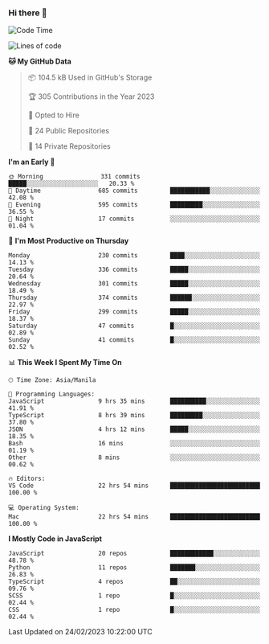 ### Hi there 👋

<!--START_SECTION:waka-->
![Code Time](http://img.shields.io/badge/Code%20Time-106%20hrs%2041%20mins-blue)

![Lines of code](https://img.shields.io/badge/From%20Hello%20World%20I%27ve%20Written-8.2%20million%20lines%20of%20code-blue)

**🐱 My GitHub Data** 

> 📦 104.5 kB Used in GitHub's Storage 
 > 
> 🏆 305 Contributions in the Year 2023
 > 
> 💼 Opted to Hire
 > 
> 📜 24 Public Repositories 
 > 
> 🔑 14 Private Repositories 
 > 
**I'm an Early 🐤** 

```text
🌞 Morning                331 commits         █████░░░░░░░░░░░░░░░░░░░░   20.33 % 
🌆 Daytime                685 commits         ███████████░░░░░░░░░░░░░░   42.08 % 
🌃 Evening                595 commits         █████████░░░░░░░░░░░░░░░░   36.55 % 
🌙 Night                  17 commits          ░░░░░░░░░░░░░░░░░░░░░░░░░   01.04 % 
```
📅 **I'm Most Productive on Thursday** 

```text
Monday                   230 commits         ████░░░░░░░░░░░░░░░░░░░░░   14.13 % 
Tuesday                  336 commits         █████░░░░░░░░░░░░░░░░░░░░   20.64 % 
Wednesday                301 commits         █████░░░░░░░░░░░░░░░░░░░░   18.49 % 
Thursday                 374 commits         ██████░░░░░░░░░░░░░░░░░░░   22.97 % 
Friday                   299 commits         █████░░░░░░░░░░░░░░░░░░░░   18.37 % 
Saturday                 47 commits          █░░░░░░░░░░░░░░░░░░░░░░░░   02.89 % 
Sunday                   41 commits          █░░░░░░░░░░░░░░░░░░░░░░░░   02.52 % 
```


📊 **This Week I Spent My Time On** 

```text
🕑︎ Time Zone: Asia/Manila

💬 Programming Languages: 
JavaScript               9 hrs 35 mins       ██████████░░░░░░░░░░░░░░░   41.91 % 
TypeScript               8 hrs 39 mins       █████████░░░░░░░░░░░░░░░░   37.80 % 
JSON                     4 hrs 12 mins       █████░░░░░░░░░░░░░░░░░░░░   18.35 % 
Bash                     16 mins             ░░░░░░░░░░░░░░░░░░░░░░░░░   01.19 % 
Other                    8 mins              ░░░░░░░░░░░░░░░░░░░░░░░░░   00.62 % 

🔥 Editors: 
VS Code                  22 hrs 54 mins      █████████████████████████   100.00 % 

💻 Operating System: 
Mac                      22 hrs 54 mins      █████████████████████████   100.00 % 
```

**I Mostly Code in JavaScript** 

```text
JavaScript               20 repos            ████████████░░░░░░░░░░░░░   48.78 % 
Python                   11 repos            ███████░░░░░░░░░░░░░░░░░░   26.83 % 
TypeScript               4 repos             ██░░░░░░░░░░░░░░░░░░░░░░░   09.76 % 
SCSS                     1 repo              █░░░░░░░░░░░░░░░░░░░░░░░░   02.44 % 
CSS                      1 repo              █░░░░░░░░░░░░░░░░░░░░░░░░   02.44 % 
```




 Last Updated on 24/02/2023 10:22:00 UTC
<!--END_SECTION:waka-->
